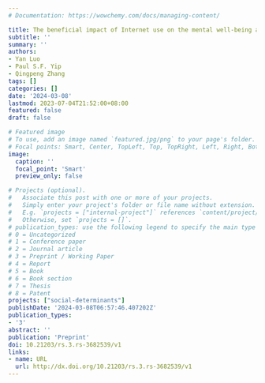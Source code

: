 ```yaml
---
# Documentation: https://wowchemy.com/docs/managing-content/

title: The beneficial impact of Internet use on the mental well-being among adults aged ≥50 years in 23 countries
subtitle: ''
summary: ''
authors:
- Yan Luo
- Paul S.F. Yip
- Qingpeng Zhang
tags: []
categories: []
date: '2024-03-08'
lastmod: 2023-07-04T21:52:00+08:00
featured: false
draft: false

# Featured image
# To use, add an image named `featured.jpg/png` to your page's folder.
# Focal points: Smart, Center, TopLeft, Top, TopRight, Left, Right, BottomLeft, Bottom, BottomRight.
image:
  caption: ''
  focal_point: 'Smart'
  preview_only: false

# Projects (optional).
#   Associate this post with one or more of your projects.
#   Simply enter your project's folder or file name without extension.
#   E.g. `projects = ["internal-project"]` references `content/project/deep-learning/index.md`.
#   Otherwise, set `projects = []`.
# publication_types: use the following legend to specify the main type of your publication, e.g. "1" for conference proceedings:
# 0 = Uncategorized
# 1 = Conference paper
# 2 = Journal article
# 3 = Preprint / Working Paper
# 4 = Report
# 5 = Book
# 6 = Book section
# 7 = Thesis
# 8 = Patent
projects: ["social-determinants"]
publishDate: '2024-03-08T06:57:46.407202Z'
publication_types:
- '3'
abstract: ''
publication: 'Preprint'
doi: 10.21203/rs.3.rs-3682539/v1
links:
- name: URL
  url: http://dx.doi.org/10.21203/rs.3.rs-3682539/v1
---
```

